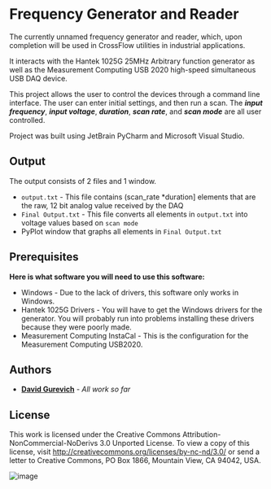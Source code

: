 # Frequency Generator and Reader

The currently unnamed frequency generator and reader, which, upon completion will be used in CrossFlow utilities in industrial applications.

It interacts with the Hantek 1025G 25MHz Arbitrary function generator as well as the Measurement Computing USB 2020 high-speed simultaneous USB DAQ device.

This project allows the user to control the devices through a command line interface. The user can enter initial settings, and then run a scan. The ***input frequency***, ***input voltage***, ***duration***, ***scan rate***, and ***scan mode*** are all user controlled.

Project was built using JetBrain PyCharm and Microsoft Visual Studio.

## Output

The output consists of 2 files and 1 window.
* ```output.txt``` - This file contains (scan_rate \*duration] elements that are the raw, 12 bit analog value received by the DAQ
* ```Final Output.txt``` - This file converts all elements in ```output.txt``` into voltage values based on ```scan mode```
* PyPlot window that graphs all elements in ```Final Output.txt```

## Prerequisites

**Here is what software you will need to use this software:**
* Windows - Due to the lack of drivers, this software only works in Windows.
* Hantek 1025G Drivers - You will have to get the Windows drivers for the generator. You will probably run into problems installing these drivers because they were poorly made.
* Measurement Computing InstaCal - This is the configuration for the Measurement Computing USB2020.

## Authors

* [**David Gurevich**](https://github.com/davidgur) - *All work so far*

## License

This work is licensed under the Creative Commons Attribution-NonCommercial-NoDerivs 3.0 Unported License. To view a copy of this license, visit http://creativecommons.org/licenses/by-nc-nd/3.0/ or send a letter to Creative Commons, PO Box 1866, Mountain View, CA 94042, USA.

![image](https://i.creativecommons.org/l/by-nc-nd/3.0/88x31.png)
